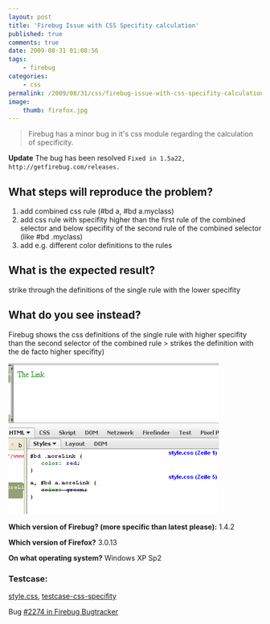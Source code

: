 ```yaml
---
layout: post
title: 'Firebug Issue with CSS Specifity calculation'
published: true
comments: true
date: 2009-08-31 01:08:56
tags:
    - firebug
categories:
    - css
permalink: /2009/08/31/css/firebug-issue-with-css-specifity-calculation
image:
    thumb: firefox.jpg
---
```

> Firebug has a minor bug in it's css module regarding the calculation of specificity.

**Update** The bug has been resolved `Fixed in 1.5a22, http://getfirebug.com/releases.`
 
## What steps will reproduce the problem?

1. add combined css rule (#bd a, #bd a.myclass)
2. add css rule with specifity higher than the first rule of the combined selector and below specifity of the second rule of the combined selector (like #bd .myclass)
3. add e.g. different color definitions to the rules

## What is the expected result?

strike through the definitions of the single rule with the lower specifity

## What do you see instead?

Firebug shows the css definitions of the single rule with higher specifity than the second selector of the combined 
rule &gt; strikes the definition with the de facto higher specifity)

![CSS Specifity Calculation][1]

**Which version of Firebug? (more specific than latest please):** 1.4.2

**Which version of Firefox?** 3.0.13

**On what operating system?** Windows XP Sp2

### Testcase:

<a href="/uploads/style.css">style.css</a>,
<a href="/uploads/testcase-css-specifity.html">testcase-css-specifity</a>

Bug [\#2274 in Firebug Bugtracker](http://code.google.com/p/fbug/issues/detail?id=2274)

 [1]: /images/css-specifity.gif